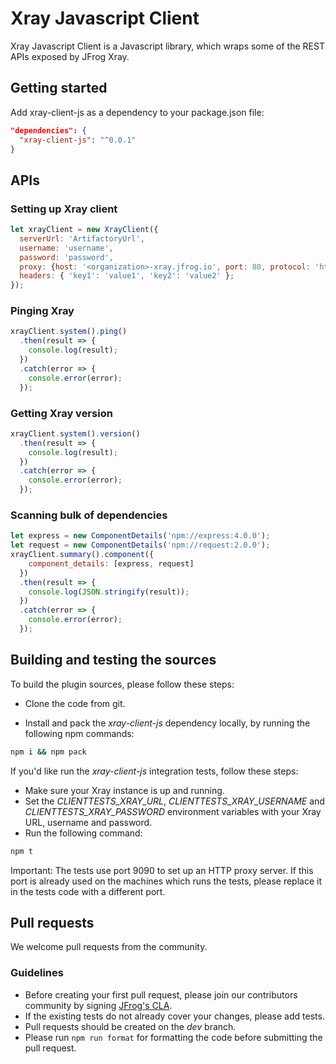 # Xray Javascript Client

Xray Javascript Client is a Javascript library, which wraps some of the REST APIs exposed by JFrog Xray.

## Getting started

Add xray-client-js as a dependency to your package.json file:

```json
"dependencies": {
  "xray-client-js": "^0.0.1"
}
```

## APIs

### Setting up Xray client

```javascript
let xrayClient = new XrayClient({
  serverUrl: 'ArtifactoryUrl',
  username: 'username',
  password: 'password',
  proxy: {host: '<organization>-xray.jfrog.io', port: 80, protocol: 'https'},
  headers: { 'key1': 'value1', 'key2': 'value2' };
});
```

### Pinging Xray

```javascript
xrayClient.system().ping()
  .then(result => {
    console.log(result);
  })
  .catch(error => {
    console.error(error);
  });
```

### Getting Xray version

```javascript
xrayClient.system().version()
  .then(result => {
    console.log(result);
  })
  .catch(error => {
    console.error(error);
  });
```

### Scanning bulk of dependencies

```javascript
let express = new ComponentDetails('npm://express:4.0.0');
let request = new ComponentDetails('npm://request:2.0.0');
xrayClient.summary().component({
    component_details: [express, request]
  })
  .then(result => {
    console.log(JSON.stringify(result));
  })
  .catch(error => {
    console.error(error);
  });
```

## Building and testing the sources

To build the plugin sources, please follow these steps:

* Clone the code from git.

* Install and pack the _xray-client-js_ dependency locally, by running the following npm commands:

```bash
npm i && npm pack
```

If you'd like run the _xray-client-js_ integration tests, follow these steps:

* Make sure your Xray instance is up and running.
* Set the _CLIENTTESTS_XRAY_URL_, _CLIENTTESTS_XRAY_USERNAME_ and _CLIENTTESTS_XRAY_PASSWORD_ environment variables with your Xray URL, username and password.
* Run the following command:

```bash
npm t
```

Important: The tests use port 9090 to set up an HTTP proxy server. If this port is already used on the machines which runs the tests, please replace it in the tests code with a different port.

## Pull requests

We welcome pull requests from the community.

### Guidelines

* Before creating your first pull request, please join our contributors community by signing [JFrog's CLA](https://secure.echosign.com/public/hostedForm?formid=5IYKLZ2RXB543N).
* If the existing tests do not already cover your changes, please add tests.
* Pull requests should be created on the _dev_ branch.
* Please run `npm run format` for formatting the code before submitting the pull request.
